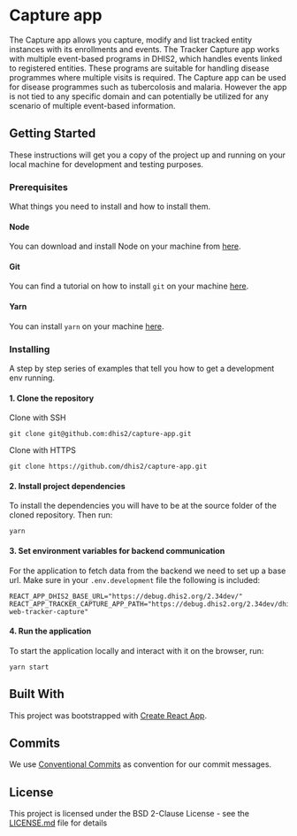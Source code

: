 # Capture app

The Capture app allows you capture, modify and list tracked entity instances with its enrollments and events. The Tracker Capture app works with multiple event-based programs in DHIS2, which handles events linked to registered entities. These programs are suitable for handling disease programmes where multiple visits is required. The Capture app can be used for disease programmes such as tubercolosis and malaria. However the app is not tied to any specific domain and can potentially be utilized for any scenario of multiple event-based information.

## Getting Started

These instructions will get you a copy of the project up and running on your local machine for development and testing purposes.

### Prerequisites

What things you need to install and how to install them.

#### Node 

You can download and install Node on your machine from [here](https://nodejs.org/en/download/).

#### Git 

You can find a tutorial on how to install `git` on your machine [here](https://www.atlassian.com/git/tutorials/install-git).

#### Yarn 

You can install `yarn` on your machine [here](https://classic.yarnpkg.com/en/docs/install/).


### Installing

A step by step series of examples that tell you how to get a development env running.

#### 1. Clone the repository

Clone with SSH
```
git clone git@github.com:dhis2/capture-app.git
```

Clone with HTTPS 
```
git clone https://github.com/dhis2/capture-app.git
```

#### 2. Install project dependencies

To install the dependencies you will have to be at the source folder of the cloned repository. Then run:

```
yarn 
```

#### 3. Set environment variables for backend communication

For the application to fetch data from the backend we need to set up a base url. Make sure in your `.env.development` file the following is included:

```
REACT_APP_DHIS2_BASE_URL="https://debug.dhis2.org/2.34dev/"
REACT_APP_TRACKER_CAPTURE_APP_PATH="https://debug.dhis2.org/2.34dev/dhis-web-tracker-capture"
```

#### 4. Run the application

To start the application locally and interact with it on the browser, run:

```
yarn start
```

## Built With

This project was bootstrapped with [Create React App](https://github.com/facebookincubator/create-react-app).


## Commits

We use [Conventional Commits](https://www.conventionalcommits.org/en/v1.0.0-beta.4/) as convention for our commit messages.

## License

This project is licensed under the BSD 2-Clause License - see the [LICENSE.md](LICENSE.md) file for details
